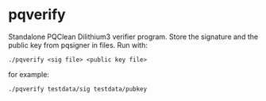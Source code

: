 # pqverify

Standalone PQClean Dilithium3 verifier program. Store the signature
and the public key from pqsigner in files. Run with:

```
./pqverify <sig file> <public key file>
```

for example:

```
./pqverify testdata/sig testdata/pubkey
```
